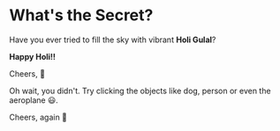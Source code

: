 # What's the Secret?

Have you ever tried to fill the sky with vibrant **Holi Gulal**?

**Happy Holi!!**

Cheers, 🍷

Oh wait, you didn't. Try clicking the objects like dog, person or even the aeroplane 😃.

Cheers, again 🥂
